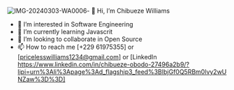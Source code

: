 ![IMG-20240303-WA0006](https://github.com/ChibuezeWilly/ChibuezeWilly/assets/162295276/772c23c0-1f60-47ea-a553-96f900b29aa2)- 👋 Hi, I’m Chibueze Williams
- 👀 I’m interested in Software Engineering 
- 🌱 I’m currently learning Javascrit
- 💞️ I’m looking to collaborate in Open Source
- 📫 How to reach me [+229 61975355] or [pricelesswilliams1234@gmail.com] or [LinkedIn https://www.linkedin.com/in/chibueze-obodo-27496a2b9/?lipi=urn%3Ali%3Apage%3Ad_flagship3_feed%3BIbjGf0Q5RBm0lvy2wUNZaw%3D%3D]
<!---
ChibuezeWilly/ChibuezeWilly is a ✨ special ✨ repository because its `README.md` (this file) appears on your GitHub profile.
You can click the Preview link to take a look at your changes.
--->

